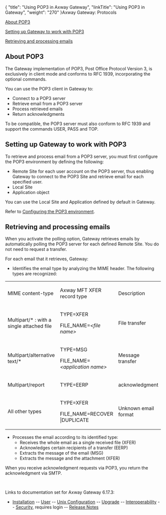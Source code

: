 {
    "title": "Using POP3 in Axway Gateway",
    "linkTitle": "Using POP3 in Gateway",
    "weight": "270"
}<span class="mc-variable axway_variables.Component_Long_Name variable">Axway Gateway</span>: Protocols

[About POP3](#About_POP3)

[Setting up Gateway to work with POP3](#working_with_POP3)

[Retrieving and processing emails](#Retrieving_and_processing_emails)

<span id="About_POP3"></span>

## About POP3

The Gateway implementation of POP3, Post Office Protocol Version 3, is exclusively in client mode and conforms to RFC 1939, incorporating the optional commands.

You can use the POP3 client in Gateway to:

-   Connect to a POP3 server
-   Retrieve email from a POP3 server
-   Process retrieved emails
-   Return acknowledgments

To be compatible, the POP3 server must also conform to RFC 1939 and support the commands USER, PASS and TOP.

<span id="working_with_POP3"></span>

## Setting up Gateway to work with POP3

To retrieve and process email from a POP3 server, you must first configure the POP3 environment by defining the following:

-   Remote Site for each user account on the POP3 server, thus enabling Gateway to connect to the POP3 Site and retrieve email for each specified user.
-   Local Site
-   Application object

You can use the Local Site and Application defined by default in Gateway.

Refer to [Configuring the POP3 environment](../pop3_config).

<span id="Retrieving_and_processing_emails"></span>

## Retrieving and processing emails

When you activate the polling option, Gateway retrieves emails by automatically polling the POP3 server for each defined Remote Site. You do not need to request a transfer.

For each email that it retrieves, Gateway:

-   Identifies the email type by analyzing the MIME header. The following types are recognized:

<table>
         
         
         
         
   
   <tbody>
      <tr>
         <td><p>MIME content-type</p>         </td>
         <td><p>Axway MFT XFER record type</p>         </td>
         <td><p>Description</p>         </td>
      </tr>
      <tr>
         <td><p>Multipart/* : with a single attached file</p>         </td>
         <td><p>TYPE=XFER</p>
<p>FILE_NAME=<em>&lt;file name&gt;</em></p>         </td>
         <td><p>File transfer</p>         </td>
      </tr>
      <tr>
         <td><p>Multipart/alternative text/*</p>         </td>
         <td><p>TYPE=MSG</p>
<p>FILE_NAME=<em>&lt;application name&gt;</em></p>         </td>
         <td><p>Message transfer</p>         </td>
      </tr>
      <tr>
         <td><p>Multipart/report</p>         </td>
         <td><p>TYPE=EERP</p>         </td>
         <td><p>acknowledgment</p>         </td>
      </tr>
      <tr>
         <td><p>All other types</p>         </td>
         <td><p>TYPE=XFER</p>
<p>FILE_NAME=RECOVER |DUPLICATE</p>         </td>
         <td><p>Unknown email format</p>         </td>
      </tr>
   </tbody>
</table>

-   Processes the email according to its identified type:
    -   Receives the whole email as a single received file (XFER)
    -   Acknowledges certain recipients of a transfer (EERP)
    -   Extracts the message of the email (MSG)
    -   Extracts the message and the attachment (XFER)

When you receive acknowledgment requests via POP3, you return the acknowledgment via SMTP.

 

Links to documentation set for Axway Gateway <span class="mc-variable axway_variables.Release_Number variable">6.17.3</span>:

-   [Installation](/bundle/Gateway_6173_InstallationGuide_allOS_en_HTML5/page/Content/start_page.htm) -- [User](/bundle/Gateway_6173_UsersGuide_allOS_en_HTML5/page/Content/start_page.htm) -- [Unix Configuration](/bundle/Gateway_6173_ConfigurationGuide_UNIX_en_HTML5/page/Content/start_page.htm) -- [Upgrade](/bundle/Gateway_6173_UpgradeGuide_allOS_en_HTML5/page/Content/start_page.htm) -- [Interoperability](/bundle/Gateway_6173_InteroperabilityGuide_allOS_en_HTML5/page/Content/start_page.htm) -- [Security](/bundle/Gateway_6173_SecurityGuide_allOS_en_HTML5/page/Content/start_page.htm), requires login -- [Release Notes](/bundle/Gateway_6173_ReleaseNotes_allOS_en_HTML5/page/Content/Gateway_ReleaseNotes_allOS_en.htm)
